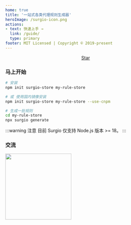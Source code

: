 ```yaml
---
home: true
title: '一站式各类代理规则生成器'
heroImage: /surgio-icon.png
actions:
- text: 快速上手 →
  link: /guide/
  type: primary
footer: MIT Licensed | Copyright © 2019-present
---
```

<p style="text-align: center">
  <a class="github-button" href="https://github.com/geekdada/surgio" data-icon="octicon-star" data-size="large" data-show-count="true" aria-label="Star geekdada/surgio on GitHub">Star</a>
</p>

### 马上开始

```bash
# 安装
npm init surgio-store my-rule-store

# 或 使用国内镜像安装
npm init surgio-store my-rule-store --use-cnpm

# 生成一批规则
cd my-rule-store
npx surgio generate
```

:::warning 注意
目前 Surgio 仅支持 Node.js 版本 >= 18。
:::

### 交流

[<img width="207" src="https://surgio.js.org/join-telegram.png">](https://t.me/surgiotg)

<div style="margin-bottom: 2rem">
  <Sponsor />
</div>
